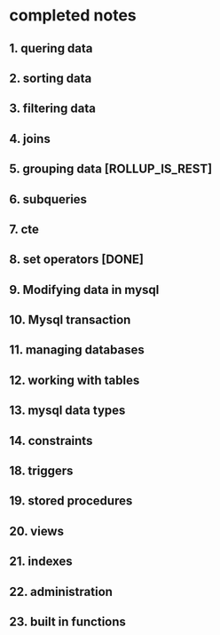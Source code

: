 # completed notes

## 1. quering data

## 2. sorting data

## 3. filtering data

## 4. joins

## 5. grouping data [ROLLUP_IS_REST]

## 6. subqueries

## 7. cte

## 8. set operators [DONE]

## 9. Modifying data in mysql

## 10. Mysql transaction

## 11. managing databases

## 12. working with tables

## 13. mysql data types

## 14. constraints

## 18. triggers

## 19. stored procedures

## 20. views

## 21. indexes

## 22. administration

## 23. built in functions
